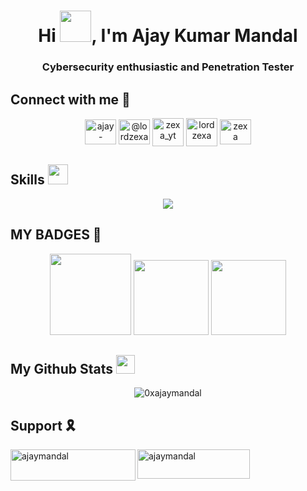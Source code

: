 <h1 align="center">Hi <img src = "https://raw.githubusercontent.com/MartinHeinz/MartinHeinz/master/wave.gif" width="50" height="50">, I'm Ajay Kumar Mandal</h1>
<h3 align="center">Cybersecurity enthusiastic and Penetration Tester</h3>

## Connect with me 🔗
<p align="center">
<a href="https://linkedin.com/in/ajay-mandal" target="blank"><img align="center" src="https://raw.githubusercontent.com/rahuldkjain/github-profile-readme-generator/master/src/images/icons/Social/linked-in-alt.svg" alt="ajay-mandal" height="40" width="50" /></a>
<a href="https://medium.com/@lordzexa" target="blank"><img align="center" src="https://raw.githubusercontent.com/rahuldkjain/github-profile-readme-generator/master/src/images/icons/Social/medium.svg" alt="@lordzexa" height="40" width="50" /></a>
<a href="https://www.youtube.com/c/zexa_yt" target="blank"><img align="center" src="https://raw.githubusercontent.com/rahuldkjain/github-profile-readme-generator/master/src/images/icons/Social/youtube.svg" alt="zexa_yt" height="45" width="50" /></a>
<a href="https://www.hackerrank.com/lordzexa" target="blank"><img align="center" src="https://raw.githubusercontent.com/rahuldkjain/github-profile-readme-generator/master/src/images/icons/Social/hackerrank.svg" alt="lordzexa" height="45" width="50" /></a>
<a href="https://www.leetcode.com/zexa" target="blank"><img align="center" src="https://raw.githubusercontent.com/rahuldkjain/github-profile-readme-generator/master/src/images/icons/Social/leet-code.svg" alt="zexa" height="40" width="50" /></a>
</p>

## Skills <img src = "https://media2.giphy.com/media/QssGEmpkyEOhBCb7e1/giphy.gif?cid=ecf05e47a0n3gi1bfqntqmob8g9aid1oyj2wr3ds3mg700bl&rid=giphy.gif" width="32">
<p align="center">
  <a>
    <img src="https://skillicons.dev/icons?i=python,c,bash,django,flask,postman,docker,appwrite,firebase,aws,gcp,github,git,gitlab,mysql,html,css,javascript,arduino,laravel,linux,raspberrypi,&perline=11" />
  </a>
</p>

## MY BADGES 🪪
<p align="center">
<a href="https://www.credly.com/badges/6db7f010-ee0a-4e8a-b033-149da864d681/public_url"><img width="130px" height="130px" src="https://github.com/0xAjayMandal/0xAjayMandal/blob/main/badges/google-cybersecurity-certificate.png"></a>
<a href="https://api.badgr.io/public/assertions/MlORbUJsToqqB8N5Ayd9cg"><img width="120px" height="120px" src="https://api.badgr.io/public/assertions/MlORbUJsToqqB8N5Ayd9cg/image"></a>
<a href="https://www.credly.com/badges/534b8ad4-451b-4ade-abc6-ae00166fe9b3/public_url"><img width="120px" height="120px" src="https://github.com/0xAjayMandal/0xAjayMandal/blob/main/badges/api-penetration-testing-certificate.png"></a>
</p>


## My Github Stats <img src='https://media1.giphy.com/media/du3J3cXyzhj75IOgvA/giphy.gif?cid=ecf05e47x2g034i9pzwtzzsd3xgg2w9nr94t4tflbbgo3008&rid=giphy.gif' width="30"> 
<p align="center"><img src="https://github-readme-streak-stats.herokuapp.com/?user=0xajaymandal&theme=dark" alt="0xajaymandal" /></p>

## Support 🎗️
<p><a href="https://www.buymeacoffee.com/ajaymandal"> <img align="left" src="https://www.buymeacoffee.com/assets/img/guidelines/download-assets-sm-1.svg" height="50" width="200" alt="ajaymandal" /></a>
  
<a href="https://ko-fi.com/ajaymandal"><img align="left" src="https://uploads-ssl.webflow.com/5c14e387dab576fe667689cf/61e11ddcc39341db4958c5cc_Supportbutton.png" height="47" width="180" alt="ajaymandal" /></a></p><br><br>
